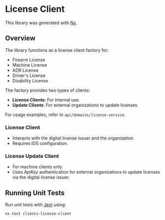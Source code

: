 # License Client

This library was generated with [Nx](https://nx.dev).

## Overview

The library functions as a license client factory for:

- Firearm License
- Machine License
- ADR License
- Driver's License
- Disability License

The factory provides two types of clients:

- **License Clients**: For internal use.
- **Update Clients**: For external organizations to update licenses.

For usage examples, refer to `api/domains/license-service`.

### License Client

- Interacts with the digital license issuer and the organization.
- Requires IDS configuration.

### License Update Client

- For machine clients only.
- Uses _ApiKey_ authentication for external organizations to update licenses via the digital license issuer.

## Running Unit Tests

Run unit tests with [Jest](https://jestjs.io) using:

```bash
nx test clients-license-client
```
